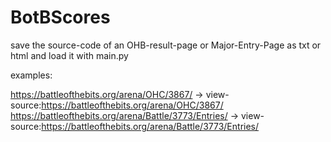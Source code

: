# BotBScores

save the source-code of an OHB-result-page or Major-Entry-Page as txt or html and load it with main.py

examples:

https://battleofthebits.org/arena/OHC/3867/ -> view-source:https://battleofthebits.org/arena/OHC/3867/
https://battleofthebits.org/arena/Battle/3773/Entries/ -> view-source:https://battleofthebits.org/arena/Battle/3773/Entries/